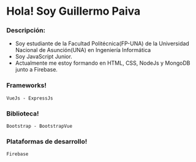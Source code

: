 # Hola! Soy Guillermo Paiva

### Descripción:
- Soy estudiante de la Facultad Politécnica(FP-UNA) de la Universidad Nacional de Asunción(UNA) en Ingeniería Informática
- Soy JavaScript Junior.
- Actualmente me estoy formando en HTML, CSS, NodeJs y MongoDB junto a Firebase.

### Frameworks!
~~~
VueJs - ExpressJs
~~~

### Biblioteca!
~~~
Bootstrap - BootstrapVue
~~~

### Plataformas de desarrollo!
~~~
Firebase
~~~
